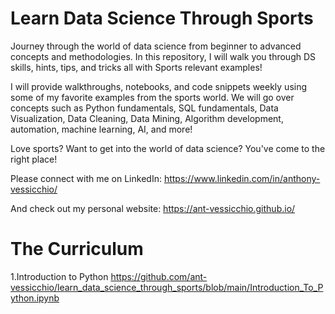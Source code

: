 # Learn Data Science Through Sports

Journey through the world of data science from beginner to advanced concepts and methodologies. In this repository, I will walk you through DS skills, hints, tips, and tricks all with Sports relevant examples! 

I will provide walkthroughs, notebooks, and code snippets weekly using some of my favorite examples from the sports world. We will go over concepts such as Python fundamentals, SQL fundamentals, Data Visualization, Data Cleaning, Data Mining, Algorithm development, automation, machine learning, AI, and more!

Love sports? Want to get into the world of data science? You've come to the right place!

Please connect with me on LinkedIn: https://www.linkedin.com/in/anthony-vessicchio/

And check out my personal website: https://ant-vessicchio.github.io/


# The Curriculum

1.Introduction to Python
https://github.com/ant-vessicchio/learn_data_science_through_sports/blob/main/Introduction_To_Python.ipynb

